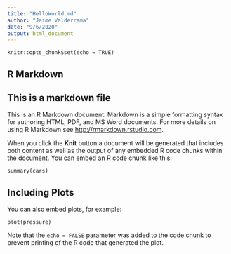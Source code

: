 ```yaml
---
title: "HelloWorld.md"
author: "Jaime Valderrama"
date: "9/6/2020"
output: html_document
---
```


```{r setup, include=FALSE}
knitr::opts_chunk$set(echo = TRUE)
```

## R Markdown
## This is a markdown file
This is an R Markdown document. Markdown is a simple formatting syntax for authoring HTML, PDF, and MS Word documents. For more details on using R Markdown see <http://rmarkdown.rstudio.com>.

When you click the **Knit** button a document will be generated that includes both content as well as the output of any embedded R code chunks within the document. You can embed an R code chunk like this:

```{r cars}
summary(cars)
```

## Including Plots

You can also embed plots, for example:

```{r pressure, echo=FALSE}
plot(pressure)
```

Note that the `echo = FALSE` parameter was added to the code chunk to prevent printing of the R code that generated the plot.
